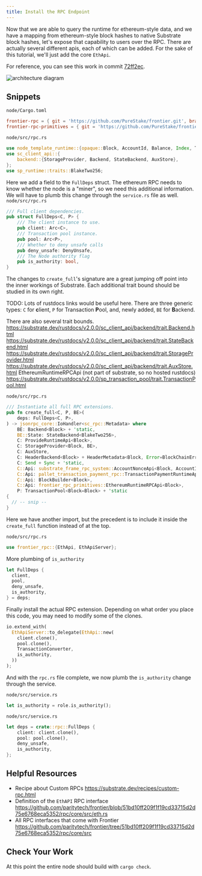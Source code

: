 ```yaml
---
title: Install the RPC Endpoint
---
```


Now that we are able to query the runtime for ethereum-style data, and we have a mapping from ethereum-style block hashes to native Substrate block hashes, let's expose that capability to users over the RPC. There are actually several different apis, each of which can be added. For the sake of this tutorial, we'll just add the core `EthApi`.

For reference, you can see this work in commit [72ff2ec](https://github.com/JoshOrndorff/substrate-node-template/commit/72ff2ecfabe5945c520001423bcd5395fd0b9b24).

![architecture diagram](assets/tutorials/frontier/rpc.png)

## Snippets
`node/Cargo.toml`

```toml
frontier-rpc = { git = 'https://github.com/PureStake/frontier.git', branch = 'substrate-v2' }
frontier-rpc-primitives = { git = 'https://github.com/PureStake/frontier.git', branch = 'substrate-v2' }
```

`node/src/rpc.rs`

```rust
use node_template_runtime::{opaque::Block, AccountId, Balance, Index, TransactionConverter};
use sc_client_api::{
	backend::{StorageProvider, Backend, StateBackend, AuxStore},
};
use sp_runtime::traits::BlakeTwo256;
```

Here we add a field to the `FullDeps` struct. The ethereum RPC needs to know whether the node is a "miner", so we need this additional information. We will have to plumb this change through the `service.rs` file as well.
`node/src/rpc.rs`

```rust
/// Full client dependencies.
pub struct FullDeps<C, P> {
	/// The client instance to use.
	pub client: Arc<C>,
	/// Transaction pool instance.
	pub pool: Arc<P>,
	/// Whether to deny unsafe calls
	pub deny_unsafe: DenyUnsafe,
	/// The Node authority flag
	pub is_authority: bool,
}
```

The changes to `create_full`'s signature are a great jumping off point into the inner workings of Substrate. Each additional trait bound should be studied in its own right.

TODO: Lots of rustdocs links would be useful here.
There are three generic types: `C` for **c**lient, `P` for Transaction **P**ool, and, newly added, `BE` for **B**ackend.

There are also several trait bounds.
https://substrate.dev/rustdocs/v2.0.0/sc_client_api/backend/trait.Backend.html
https://substrate.dev/rustdocs/v2.0.0/sc_client_api/backend/trait.StateBackend.html
https://substrate.dev/rustdocs/v2.0.0/sc_client_api/backend/trait.StorageProvider.html
https://substrate.dev/rustdocs/v2.0.0/sc_client_api/backend/trait.AuxStore.html
EthereumRuntimeRPCApi (not part of substrate, so no hosted rustdocs)
https://substrate.dev/rustdocs/v2.0.0/sp_transaction_pool/trait.TransactionPool.html

`node/src/rpc.rs`

```rust
/// Instantiate all full RPC extensions.
pub fn create_full<C, P, BE>(
	deps: FullDeps<C, P>,
) -> jsonrpc_core::IoHandler<sc_rpc::Metadata> where
	BE: Backend<Block> + 'static,
	BE::State: StateBackend<BlakeTwo256>,
	C: ProvideRuntimeApi<Block>,
	C: StorageProvider<Block, BE>,
	C: AuxStore,
	C: HeaderBackend<Block> + HeaderMetadata<Block, Error=BlockChainError> + 'static,
	C: Send + Sync + 'static,
	C::Api: substrate_frame_rpc_system::AccountNonceApi<Block, AccountId, Index>,
	C::Api: pallet_transaction_payment_rpc::TransactionPaymentRuntimeApi<Block, Balance>,
	C::Api: BlockBuilder<Block>,
	C::Api: frontier_rpc_primitives::EthereumRuntimeRPCApi<Block>,
	P: TransactionPool<Block=Block> + 'static
{
  // -- snip --
}
```

Here we have another import, but the precedent is to include it inside the `create_full` function instead of at the top.

`node/src/rpc.rs`

```rust
use frontier_rpc::{EthApi, EthApiServer};
```

More plumbing of `is_authority`

```rust
let FullDeps {
  client,
  pool,
  deny_unsafe,
  is_authority,
} = deps;
```

Finally install the actual RPC extension. Depending on what order you place this code, you may need to modify some of the clones.

```rust
io.extend_with(
  EthApiServer::to_delegate(EthApi::new(
    client.clone(),
    pool.clone(),
    TransactionConverter,
    is_authority,
  ))
);
```

And with the `rpc.rs` file complete, we now plumb the `is_authority` change through the service.

`node/src/service.rs`

```rust
let is_authority = role.is_authority();
```

`node/src/service.rs`

```rust
let deps = crate::rpc::FullDeps {
	client: client.clone(),
	pool: pool.clone(),
	deny_unsafe,
	is_authority,
};
```

## Helpful Resources

* Recipe about Custom RPCs https://substrate.dev/recipes/custom-rpc.html
* Definition of the `EthAPI` RPC interface https://github.com/paritytech/frontier/blob/51bd10ff209f1f19cd33715d2d75e6768eca5352/rpc/core/src/eth.rs
* All RPC interfaces that come with Frontier https://github.com/paritytech/frontier/tree/51bd10ff209f1f19cd33715d2d75e6768eca5352/rpc/core/src

## Check Your Work

At this point the entire node should build with `cargo check`.
